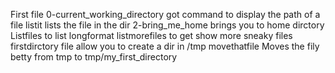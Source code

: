  First file 0-current_working_directory got command to display the path of a file 
listit lists the file in the dir
 2-bring_me_home brings you to home dirctory
 Listfiles to list longformat
listmorefiles to get show more sneaky files
 firstdirctory file allow you to create a dir in /tmp
movethatfile Moves the fily betty from tmp to tmp/my_first_directory
